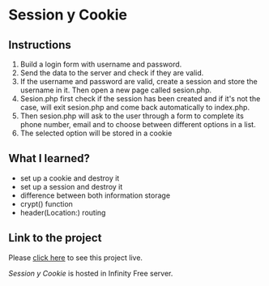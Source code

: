 # Session y Cookie

## Instructions
1. Build a login form with username and password.
2. Send the data to the server and check if they are valid.
3. If the username and password are valid, create a session and store the username in it. Then open a new page called sesion.php.
4. Sesion.php first check if the session has been created and if it's not the case, will exit sesion.php and come back automatically to index.php.
5. Then sesion.php will ask to the user through a form to complete its phone number, email and to choose between different options in a list.
6. The selected option will be stored in a cookie
 
## What I learned?
- set up a cookie and destroy it
- set up a session and destroy it
- difference between both information storage
- crypt() function
- header(Location:) routing 

## Link to the project
Please [click here](http://foc-dwes.epizy.com/dwes/04/) to see this project live.

*Session y Cookie* is hosted in Infinity Free server.
